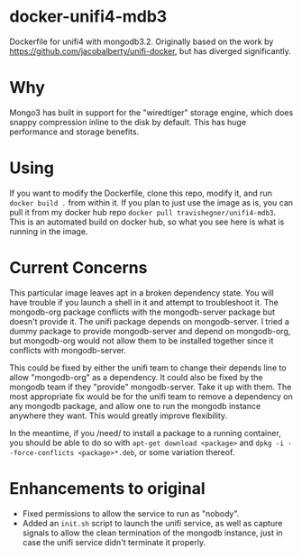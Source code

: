# docker-unifi4-mdb3
Dockerfile for unifi4 with mongodb3.2. Originally based on the work by https://github.com/jacobalberty/unifi-docker, but has diverged significantly.

# Why
Mongo3 has built in support for the "wiredtiger" storage engine, which does snappy compression inline to the disk by default. This has huge performance and storage benefits.

# Using
If you want to modify the Dockerfile, clone this repo, modify it, and run `docker build .` from within it. If you plan to just use the image as is, you can pull it from my docker hub repo `docker pull travishegner/unifi4-mdb3`. This is an automated build on docker hub, so what you see here is what is running in the image.

# Current Concerns
This particular image leaves apt in a broken dependency state. You will have trouble if you launch a shell in it and attempt to troubleshoot it. The mongodb-org package conflicts with the mongodb-server package but doesn't provide it. The unifi package depends on mongodb-server. I tried a dummy package to provide mongodb-server and depend on mongodb-org, but mongodb-org would not allow them to be installed together since it conflicts with mongodb-server.

This could be fixed by either the unifi team to change their depends line to allow "mongodb-org" as a dependency. It could also be fixed by the mongodb team if they "provide" mongodb-server. Take it up with them. The most appropriate fix would be for the unifi team to remove a dependency on any mongodb package, and allow one to run the mongodb instance anywhere they want. This would greatly improve flexibility.

In the meantime, if you /need/ to install a package to a running container, you should be able to do so with `apt-get download <package>` and `dpkg -i --force-conflicts <package>*.deb`, or some variation thereof.

# Enhancements to original
 * Fixed permissions to allow the service to run as "nobody".
 * Added an `init.sh` script to launch the unifi service, as well as capture signals to allow the clean termination of the mongodb instance, just in case the unifi service didn't terminate it properly. 
